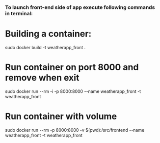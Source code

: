 ### To launch front-end side of app execute following commands in terminal:
# Building a container:
 sudo docker build -t weatherapp_front .
# Run container on port 8000 and remove when exit
 sudo docker run --rm -i -p 8000:8000 --name weatherapp_front -t weatherapp_front
 # Run container with volume
sudo docker run --rm -p 8000:8000 -v $(pwd):/src/frontend --name weatherapp_front -t weatherapp_front

